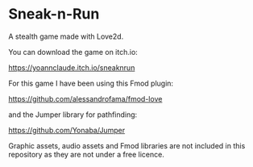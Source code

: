 # Sneak-n-Run
A stealth game made with Love2d.

You can download the game on itch.io:

https://yoannclaude.itch.io/sneaknrun

For this game I have been using this Fmod plugin:

https://github.com/alessandrofama/fmod-love

and the Jumper library for pathfinding:

https://github.com/Yonaba/Jumper

Graphic assets, audio assets and Fmod libraries are not included in this repository as they are not under a free licence.


